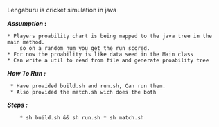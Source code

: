 Lengaburu is cricket simulation in java

**_Assumption_ :**

    * Players proability chart is being mapped to the java tree in the main method.
        so on a random num you get the run scored.
    * For now the proability is like data seed in the Main class 
    * Can write a util to read from file and generate proability tree
     
**_How To Run :_**
     
     * Have provided build.sh and run.sh, Can run them.
     * Also provided the match.sh wich does the both
     
**_Steps :_** 
     
`     * sh build.sh && sh run.sh
     * sh match.sh
`      
      
        
    